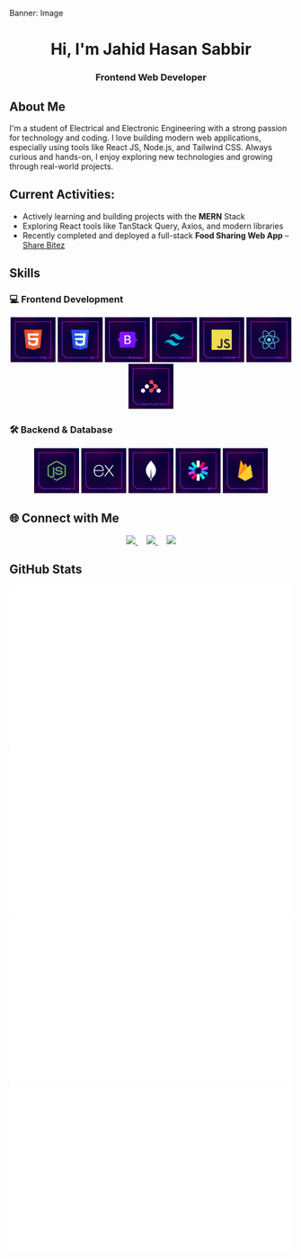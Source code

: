 Banner: Image
<h1 align="center">Hi, I'm Jahid Hasan Sabbir</h1>
<h3 align="center">Frontend Web Developer</h3>


## About Me

I'm a student of Electrical and Electronic Engineering with a strong passion for technology and coding. I love building modern web applications, especially using tools like React JS, Node.js, and Tailwind CSS. Always curious and hands-on, I enjoy exploring new technologies and growing through real-world projects.

## Current Activities:
- Actively learning and building projects with the **MERN** Stack
- Exploring React tools like TanStack Query, Axios, and modern libraries
- Recently completed and deployed a full-stack **Food Sharing Web App** – [Share Bitez](https://share-bitez.web.app/)

## Skills
### 💻 Frontend Development
<p align="center">
  <img height="80" src="https://raw.githubusercontent.com/ProgrammingHero1/ProgrammingHero1/main/image/HTML.png" alt="HTML" />
  <img height="80" src="https://raw.githubusercontent.com/ProgrammingHero1/ProgrammingHero1/main/image/CSS.png" alt="CSS" />
  <img height="80" src="https://raw.githubusercontent.com/ProgrammingHero1/ProgrammingHero1/main/image/Bootstrap.png" alt="Bootstrap" />
  <img height="80" src="https://raw.githubusercontent.com/ProgrammingHero1/ProgrammingHero1/main/image/Tailwind.png" alt="Tailwind CSS" />
  <img height="80" src="https://raw.githubusercontent.com/ProgrammingHero1/ProgrammingHero1/main/image/JavaScript.png" alt="JavaScript" />
  <img height="80" src="https://raw.githubusercontent.com/ProgrammingHero1/ProgrammingHero1/main/image/React.png" alt="React" />
  <img height="80" src="https://raw.githubusercontent.com/ProgrammingHero1/ProgrammingHero1/main/image/ReactRouterDom.png" alt="React Router" />
</p>

### 🛠️ Backend & Database
<p align="center">
  <img height="80" src="https://raw.githubusercontent.com/ProgrammingHero1/ProgrammingHero1/main/image/Nodejs.png" alt="Node.js" />
  <img height="80" src="https://raw.githubusercontent.com/ProgrammingHero1/ProgrammingHero1/main/image/Express.png" alt="Express.js" />
  <img height="80" src="https://raw.githubusercontent.com/ProgrammingHero1/ProgrammingHero1/main/image/MongoDB.png" alt="MongoDB" />
  <img height="80" src="https://raw.githubusercontent.com/ProgrammingHero1/ProgrammingHero1/main/image/JWT.png" alt="JWT" />
  <img height="80" src="https://raw.githubusercontent.com/ProgrammingHero1/ProgrammingHero1/main/image/Firebase.png" alt="Firebase" />
</p>


## 🌐 Connect with Me
<p align="center">
  <a href="https://www.facebook.com/jahid.hasan.sabbir01">
    <img src="https://cdn.jsdelivr.net/gh/devicons/devicon@latest/icons/facebook/facebook-original.svg" height="80"/>   
  </a>&nbsp;&nbsp;&nbsp;
  <a href="https://www.linkedin.com/in/jahid-hasan-sabbir-035ab2290">
    <img src="https://cdn.jsdelivr.net/gh/devicons/devicon@latest/icons/linkedin/linkedin-original.svg" height="80"/>
  </a>&nbsp;&nbsp;&nbsp;
  <a href="https://x.com/jahid_sabbir1">
    <img src="https://cdn.simpleicons.org/x/000000/ffffff" height="80"/> 
  </a>
</p>

## GitHub Stats
<p align="center">
    <img src="https://github.com/jstrieb/github-stats/blob/master/generated/overview.svg#gh-dark-mode-only" />
    <img src="https://github.com/jstrieb/github-stats/blob/master/generated/languages.svg#gh-dark-mode-only" />
    <img src="https://github.com/jstrieb/github-stats/blob/master/generated/overview.svg#gh-dark-mode-only#gh-light-mode-only" />
    <img src="https://github.com/jstrieb/github-stats/blob/master/generated/languages.svg#gh-dark-mode-only#gh-light-mode-only" />
</p>








